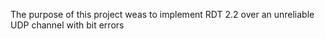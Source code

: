 The purpose of this project weas to implement RDT 2.2 over an unreliable UDP channel with bit errors

